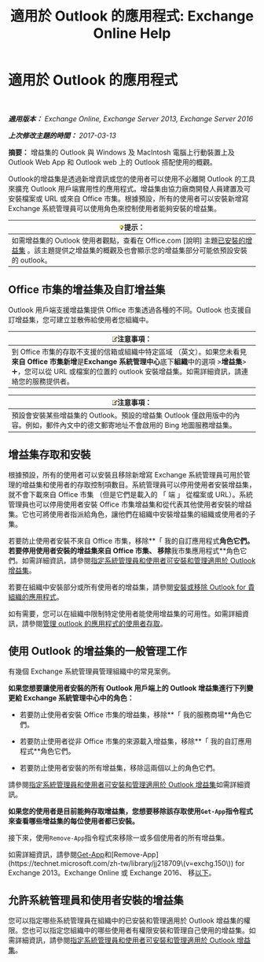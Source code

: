﻿---
title: '適用於 Outlook 的應用程式: Exchange Online Help'
TOCTitle: 適用於 Outlook 的應用程式
ms:assetid: 28b6f2a1-a235-4023-b561-6fd304962775
ms:mtpsurl: https://technet.microsoft.com/zh-tw/library/JJ943753(v=EXCHG.150)
ms:contentKeyID: 52062528
ms.date: 05/23/2018
mtps_version: v=EXCHG.150
ms.translationtype: MT
---

# 適用於 Outlook 的應用程式

 

_**適用版本：** Exchange Online, Exchange Server 2013, Exchange Server 2016_

_**上次修改主題的時間：** 2017-03-13_

**摘要：**  增益集的 Outlook 與 Windows 及 MacIntosh 電腦上行動裝置上及 Outlook Web App 和 Outlook web 上的 Outlook 搭配使用的概觀。

Outlook的增益集是透過新增資訊或您的使用者可以使用不必離開 Outlook 的工具來擴充 Outlook 用戶端實用性的應用程式。增益集由協力廠商開發人員建置及可安裝檔案或 URL 或來自 Office 市集。根據預設，所有的使用者可以安裝新增寫 Exchange 系統管理員可以使用角色來控制使用者能夠安裝的增益集。

<table>
<thead>
<tr class="header">
<th><img src="images/Bb124558.tip(EXCHG.150).gif" title="提示" alt="提示" />提示：</th>
</tr>
</thead>
<tbody>
<tr class="odd">
<td>如需增益集的 Outlook 使用者觀點，查看在 Office.com [說明] 主題<a href="https://go.microsoft.com/fwlink/p/?linkid=282387">已安裝的增益集</a> 。該主題提供之增益集的概觀及也會顯示您的增益集部分可能依預設安裝的 outlook。</td>
</tr>
</tbody>
</table>


## Office 市集的增益集及自訂增益集

Outlook 用戶端支援增益集提供 Office 市集透過各種的不同。Outlook 也支援自訂增益集，您可建立並散佈給使用者您組織中。

<table>
<thead>
<tr class="header">
<th><img src="images/Bb124558.note(EXCHG.150).gif" title="注意事項" alt="注意事項" />注意事項：</th>
</tr>
</thead>
<tbody>
<tr class="odd">
<td>到 Office 市集的存取不支援的信箱或組織中特定區域 （英文）。如果您未看見<strong>來自 Office 市集新增</strong>是<strong>Exchange 系統管理中心</strong>底下<strong>組織</strong>中的選項 &gt;<strong>增益集</strong>&gt; <img src="images/JJ218640.c1e75329-d6d7-4073-a27d-498590bbb558(EXCHG.150).gif" title="加入圖示" alt="加入圖示" />，您可以從 URL 或檔案的位置的 outlook 安裝增益集。如需詳細資訊，請連絡您的服務提供者。</td>
</tr>
</tbody>
</table>


<table>
<thead>
<tr class="header">
<th><img src="images/Bb124558.note(EXCHG.150).gif" title="注意事項" alt="注意事項" />注意事項：</th>
</tr>
</thead>
<tbody>
<tr class="odd">
<td>預設會安裝某些增益集的 Outlook。預設的增益集 Outlook 僅啟用版中的內容。例如，郵件內文中的德文郵寄地址不會啟用的 Bing 地圖服務增益集。</td>
</tr>
</tbody>
</table>


## 增益集存取和安裝

根據預設，所有的使用者可以安裝且移除新增寫 Exchange 系統管理員可用於管理的增益集和使用者的存取控制項數目。系統管理員可以停用使用者安裝增益集，就不會下載來自 Office 市集 （但是它們是載入的 「 端 」 從檔案或 URL）。系統管理員也可以停用使用者安裝 Office 市集增益集和從代表其他使用者安裝的增益集。它也可將使用者指派給角色，讓他們在組織中安裝增益集的組織或使用者的子集。

若要防止使用者安裝不來自 Office 市集，移除**「 我的自訂應用程式**角色它們。 若要停用使用者安裝的增益集來自 Office 市集、 移除**我市集應用程式**角色它們。如需詳細資訊，請參閱[指定系統管理員和使用者可安裝和管理適用於 Outlook 增益集](specify-the-administrators-and-users-who-can-install-and-manage-add-ins-for-outlook-exchange-2013-help.md)。

若要在組織中安裝部分或所有使用者的增益集，請參閱[安裝或移除 Outlook for 貴組織的應用程式](install-or-remove-add-ins-for-outlook-for-your-organization-exchange-2013-help.md)。

如有需要，您可以在組織中限制特定使用者能使用增益集的可用性。如需詳細資訊，請參閱[管理 outlook 的應用程式的使用者存取](manage-user-access-to-add-ins-for-outlook-exchange-online-help.md)。

## 使用 Outlook 的增益集的一般管理工作

有幾個 Exchange 系統管理員管理組織中的常見案例。

**如果您想要讓使用者安裝的所有 Outlook 用戶端上的 Outlook 增益集進行下列變更給 Exchange 系統管理中心中的角色：** 

  - 若要防止使用者安裝 Office 市集的增益集，移除**「 我的服務商場**角色它們。

  - 若要防止使用者從非 Office 市集的來源載入增益集，移除**「 我的自訂應用程式**角色它們。

  - 若要防止使用者安裝的所有增益集，移除這兩個以上的角色它們。

請參閱[指定系統管理員和使用者可安裝和管理適用於 Outlook 增益集](specify-the-administrators-and-users-who-can-install-and-manage-add-ins-for-outlook-exchange-2013-help.md)如需詳細資訊。

**如果您的使用者是目前能夠存取增益集，您想要移除該存取使用`Get-App`指令程式來查看哪些增益集的每位使用者都已安裝。**

接下來，使用`Remove-App`指令程式來移除一或多個使用者的所有增益集。

如需詳細資訊，請參閱[Get-App](https://technet.microsoft.com/zh-tw/library/jj218673\(v=exchg.150\))和[Remove-App](https://technet.microsoft.com/zh-tw/library/jj218709\(v=exchg.150\)) for Exchange 2013。Exchange Online 或 Exchange 2016、 移[以下](https://go.microsoft.com/fwlink/p/?linkid=844721)。

## 允許系統管理員和使用者安裝的增益集

您可以指定哪些系統管理員在組織中的已安裝和管理適用於 Outlook 增益集的權限。您也可以指定您組織中的哪些使用者有權限安裝和管理自己使用的增益集。如需詳細資訊，請參閱[指定系統管理員和使用者可安裝和管理適用於 Outlook 增益集](specify-the-administrators-and-users-who-can-install-and-manage-add-ins-for-outlook-exchange-2013-help.md)。

